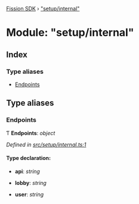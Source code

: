 [Fission SDK](../README.md) › ["setup/internal"](_setup_internal_.md)

# Module: "setup/internal"

## Index

### Type aliases

* [Endpoints](_setup_internal_.md#endpoints)

## Type aliases

###  Endpoints

Ƭ **Endpoints**: *object*

*Defined in [src/setup/internal.ts:1](https://github.com/fission-suite/ts-sdk/blob/ef36578/src/setup/internal.ts#L1)*

#### Type declaration:

* **api**: *string*

* **lobby**: *string*

* **user**: *string*
